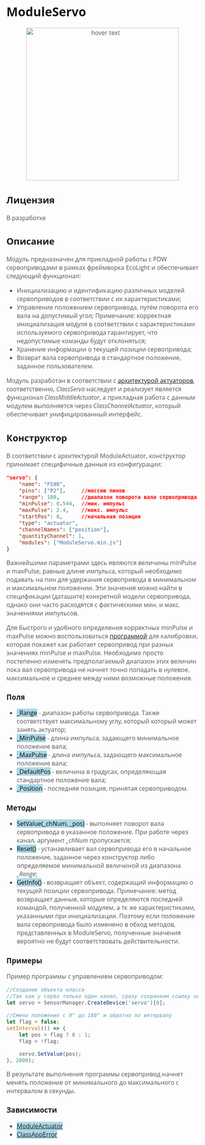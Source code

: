 <div style = "font-family: 'Open Sans', sans-serif; font-size: 16px">

# ModuleServo

<div style = "color: #555">
    <p align="center">
    <img src="./res/logo.png" width="400" title="hover text">
    </p>
</div>

## Лицензия

<div style = "color: #555">

В разработке
</div>

## Описание
<div style = "color: #555">

Модуль предназначен для прикладной работы с PDW сервоприводами в рамках фреймворка EcoLight и обеспечивает следующий функционал:
- Инициализацию и идентификацию различных моделей сервоприводов в соответствии с их характеристиками;
- Управление положением сервопривода, путём поворота его вала на допустимый угол;
Примечание: корректная инициализация модуля в соответствии с характеристиками используемого сервопривода гарантирует, что недопустимые команды будут отклоняться;
- Хранение информации о текущей позиции сервопривода;
- Возврат вала сервопривода в стандартное положение, заданное пользователем.

Модуль разработан в соответствии с [архитектурой актуаторов](https://github.com/Konkery/ModuleActuator/blob/main/README.md), соответственно, *ClassServo* наследует и реализует является функционал *ClassMiddleActuator*, а прикладная работа с данным модулем выполняется через *ClassChannelActuator*, который обеспечивает унифицированный интерфейс.

</div>

## Конструктор
<div style = "color: #555">

В соответствии с архитектурой ModuleActuator, конструктор принимает специфичные данные из конфигурации:
```json
"servo": {
    "name": "FS90",
    "pins": ["P2"],     //массив пинов
    "range": 180,       //диапазон поворота вала сервопривода
    "minPulse": 0.544,  //мин. импульс
    "maxPulse": 2.4,    //макс. импульс
    "startPos": 0,      //начальная позиция
    "type": "actuator",
    "channelNames": ["position"],
    "quantityChannel": 1,
    "modules": ["ModuleServo.min.js"]
}
```

Важнейшими параметрами здесь являются величины minPulse и maxPulse, равные длине импульса, который необходимо подавать на пин для удержания сервопривода в минимальном и максимальном положении. Эти значения можно найти в спецификации (даташите) конкретной модели сервопривода, однако они часто расходятся с фактическими мин. и макс. значениями импульсов. 

Для быстрого и удобного определения корректных minPulse и maxPulse можно воспользоваться [программой](./js/app/app-servo-calibration-1.js) для калибровки, которая покажет как работает сервопривод при разных значениях minPulse и maxPulse. Необходимо просто постепенно изменять предполагаемый диапазон этих величин пока вал сервопривода не начнет точно попадать в нулевое, максимальное и среднее между ними возможные положения.       


</div>

### Поля
<div style = "color: #555">

- <mark style="background-color: lightblue">_Range</mark> - диапазон работы сервопривода. Также соответствует максимальному углу, который который может занять актуатор;
- <mark style="background-color: lightblue">_MinPulse</mark> - длина импульса, задающего минимальное положение вала;
- <mark style="background-color: lightblue">_MaxPulse</mark> - длина импульса, задающего максимальное положение вала;
- <mark style="background-color: lightblue">_DefaultPos</mark> - величина в градусах, определяющая стандартное положение вала;
- <mark style="background-color: lightblue">_Position</mark> - последняя позиция, принятая сервоприводом.
</div>

### Методы
<div style = "color: #555">

- <mark style="background-color: lightblue">SetValue(_chNum, _pos)</mark> - выполняет поворот вала сервопривода в указанное положение. При работе через канал, аргумент *_chNum* пропускается;
- <mark style="background-color: lightblue">Reset()</mark> - устанавливает вал сервопривода его в начальное положение, заданное через конструктор либо определяемое минимальной величиной из диапазона *_Range*;
- <mark style="background-color: lightblue">GetInfo()</mark> - возвращает объект, содержащий информацию о текущей позиции сервопривода. 
Примечание: метод возвращает данные, которые определяются последней командой, полученной модулем, а тк же характеристиками, указанными при инициализации. Поэтому если положение вала сервопривода было изменено в обход методов, представленных в ModuleServo, полученные значения вероятно не будут соответствовать действительности.

</div>

### Примеры
<div style = "color: #555">
Пример программы c управлением сервоприводом:

```js
//Создание объекта класса
//Так как у серво только один канал, сразу сохраняем ссылку на него
let servo = SensorManager.CreateDevice('servo')[0];

//Смена положения с 0° до 180° и обратно по интервалу  
let flag = false;
setInterval(() => {
    let pos = flag ? 0 : 1;
    flag = !flag;

    servo.SetValue(pos);
}, 2000);
```
В результате выполнения программы сервопривод начнет менять положение от минимального до максимального с интервалом в секунды.

<!-- <div align='center'>
    <img src='./res/example-1.png'>
</div> -->

</div>

### Зависимости
<div style = "color: #555">

- <mark style="background-color: lightblue">[ModuleActuator](https://github.com/Konkery/ModuleActuator/blob/main/README.md)</mark>
- <mark style="background-color: lightblue">[ClassAppError](https://github.com/Konkery/ModuleAppError/blob/main/README.md)</mark>
</div>

</div>
